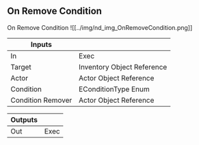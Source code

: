 ## On Remove Condition
On Remove Condition
![[../img/nd_img_OnRemoveCondition.png]]

|Inputs||
|--|--|
| In | Exec |
| Target | Inventory Object Reference |
| Actor | Actor Object Reference |
| Condition | EConditionType Enum |
| Condition Remover | Actor Object Reference |

|Outputs||
|--|--|
| Out | Exec |
